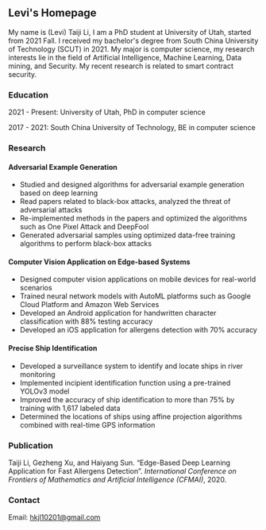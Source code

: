 ## Levi's Homepage

My name is (Levi) Taiji Li, I am a PhD student at University of Utah, started from 2021 Fall. I received my bachelor's degree from South China University of Technology (SCUT) in 2021. My major is computer science, my research interests lie in the field of Artificial Intelligence, Machine Learning, Data mining, and Security. My recent research is related to smart contract security.

### Education

2021 - Present: University of Utah, PhD in computer science

2017 - 2021: South China University of Technology, BE in computer science

### Research

#### Adversarial Example Generation
- Studied and designed algorithms for adversarial example generation based on deep learning 
- Read papers related to black-box attacks, analyzed the threat of adversarial attacks
- Re-implemented methods in the papers and optimized the algorithms such as One Pixel Attack and DeepFool
- Generated adversarial samples using optimized data-free training algorithms to perform black-box attacks

#### Computer Vision Application on Edge-based Systems
- Designed computer vision applications on mobile devices for real-world scenarios
- Trained neural network models with AutoML platforms such as Google Cloud Platform and Amazon Web Services
- Developed an Android application for handwritten character classification with 88% testing accuracy
- Developed an iOS application for allergens detection with 70% accuracy

#### Precise Ship Identification
- Developed a surveillance system to identify and locate ships in river monitoring
- Implemented incipient identification function using a pre-trained YOLOv3 model
- Improved the accuracy of ship identification to more than 75% by training with 1,617 labeled data
- Determined the locations of ships using affine projection algorithms combined with real-time GPS information

### Publication

Taiji Li, Gezheng Xu, and Haiyang Sun. “Edge-Based Deep Learning Application for Fast Allergens Detection”. *International Conference on Frontiers of Mathematics and Artificial Intelligence (CFMAI)*, 2020.

### Contact

Email: hkjl10201@gmail.com
